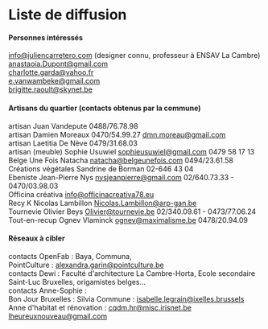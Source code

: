 # Liste de diffusion

#### Personnes intéressés
info@juliencarretero.com (designer connu, professeur à ENSAV La Cambre)  
anastaoia.Dupont@gmail.com  
charlotte.garda@yahoo.fr    
e.vanwambeke@gmail.com  
brigitte.raoult@skynet.be  
    
#### Artisans du quartier (contacts obtenus par la commune)
artisan Juan Vandepute 0488/76.78.98  
artisan Damien Moreaux 0470/54.99.27 dmn.moreau@gmail.com  
artisan Laetitia De Nève 0479/31.68.03  
artisan (meuble) Sophie Usuwiel sophieusuwiel@gmail.com 0479 58 17 13  
Belge Une Fois Natacha natacha@belgeunefois.com 0494/23.61.58  
Créations végétales Sandrine de Borman 02-646 43 04  
Ebeniste Jean-Pierre Nys nysjeanpierre@gmail.com 02/640.73.33 - 0470/03.98.03  
Officina créativa info@officinacreativa78.eu  
Recy K Nicolas Lambillon Nicolas.Lambillon@arp-gan.be  
Tournevie Olivier Beys Olivier@tournevie.be 02/340.09.61 - 0473/77.06.24  
Tout-en-recup Ognev Vlaminck ognev@maximalisme.be 0478/20.94.09  

#### Réseaux à cibler
contacts OpenFab : Baya, Communa,  
PointCulture : alexandra.garin@pointculture.be   
contacts Dewi : Faculté d'architecture La Cambre-Horta, Ecole secondaire Saint-Luc Bruxelles, origamistes belges...  
contacts Anne-Sophie :  
Bon Jour Bruxelles : Silvia
Commune : isabelle.legrain@ixelles.brussels
Anne d'habitat et rénovation : cqdm.hr@misc.irisnet.be
lheureuxnouveau@gmail.com

